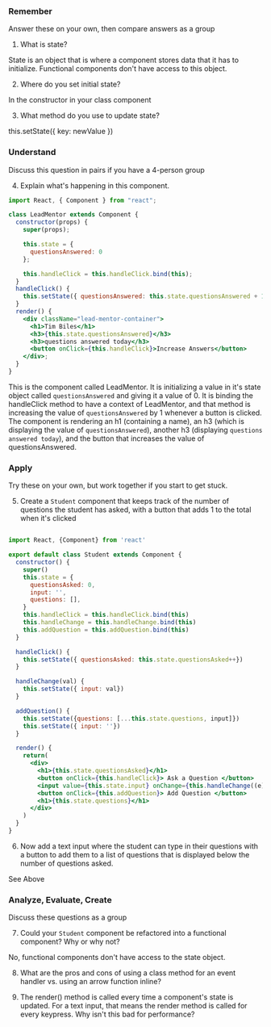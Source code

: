 ### Remember

Answer these on your own, then compare answers as a group

1.  What is state?

State is an object that is where a component stores data that it has to initialize.  Functional components don't have access to this object.

2.  Where do you set initial state?

In the constructor in your class component

3.  What method do you use to update state?

this.setState({ key: newValue })

### Understand

Discuss this question in pairs if you have a 4-person group

4.  Explain what's happening in this component.

```jsx
import React, { Component } from "react";

class LeadMentor extends Component {
  constructor(props) {
    super(props);

    this.state = {
      questionsAnswered: 0
    };

    this.handleClick = this.handleClick.bind(this);
  }
  handleClick() {
    this.setState({ questionsAnswered: this.state.questionsAnswered + 1 });
  }
  render() {
    <div className="lead-mentor-container">
      <h1>Tim Biles</h1>
      <h3>{this.state.questionsAnswered}</h3>
      <h3>questions answered today</h3>
      <button onClick={this.handleClick}>Increase Answers</button>
    </div>;
  }
}
```

This is the component called LeadMentor.  It is initializing a value in it's state object called `questionsAnswered` and giving it a value of 0.  It is binding the handleClick method to have a context of LeadMentor, and that method is increasing the value of `questionsAnswered` by 1 whenever a button is clicked.  The component is rendering an h1 (containing a name), an h3 (which is displaying the value of `questionsAnswered`), another h3 (displaying `questions answered today`), and the button that increases the value of questionsAnswered.

### Apply

Try these on your own, but work together if you start to get stuck.

5.  Create a `Student` component that keeps track of the number of questions the student has asked, with a button that adds 1 to the total when it's clicked

```jsx

import React, {Component} from 'react'

export default class Student extends Component {
  constructor() {
    super()
    this.state = {
      questionsAsked: 0,
      input: '',
      questions: [],
    }
    this.handleClick = this.handleClick.bind(this)
    this.handleChange = this.handleChange.bind(this)
    this.addQuestion = this.addQuestion.bind(this)
  }

  handleClick() {
    this.setState({ questionsAsked: this.state.questionsAsked++})
  }

  handleChange(val) {
    this.setState({ input: val})
  }

  addQuestion() {
    this.setState({questions: [...this.state.questions, input]})
    this.setState({ input: ''})
  }

  render() {
    return(
      <div>
        <h1>{this.state.questionsAsked}</h1>
        <button onClick={this.handleClick}> Ask a Question </button>
        <input value={this.state.input} onChange={this.handleChange((e) => {e.target.value})} />
        <button onClick={this.addQuestion}> Add Question </button>
        <h1>{this.state.questions}</h1>
      </div>
    )
  }
}

```
6.  Now add a text input where the student can type in their questions with a button to add them to a list of questions that is displayed below the number of questions asked.

See Above

### Analyze, Evaluate, Create

Discuss these questions as a group

7.  Could your `Student` component be refactored into a functional component? Why or why not?

No, functional components don't have access to the state object.

8.  What are the pros and cons of using a class method for an event handler vs. using an arrow function inline?

9.  The render() method is called every time a component's state is updated. For a text input, that means the render method is called for every keypress. Why isn't this bad for performance?
